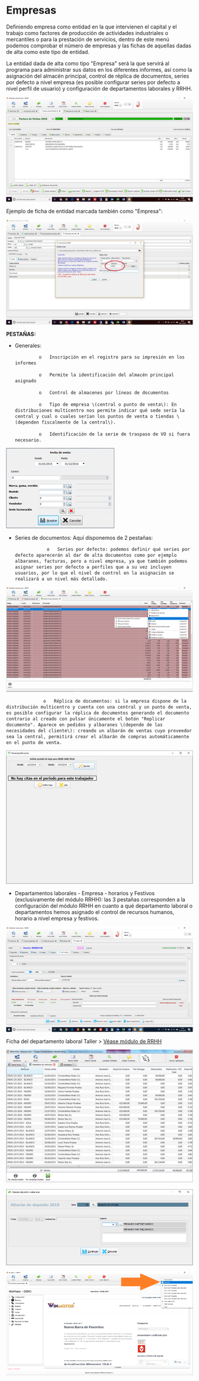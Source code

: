 # Empresas

Definiendo empresa como entidad en la que intervienen el capital y el trabajo como factores de producción de actividades industriales o mercantiles o para la prestación de servicios, dentro de este menú podemos comprobar el número de empresas y las fichas de aquellas dadas de alta como este tipo de entidad.

La entidad dada de alta como tipo "Empresa" será la que servirá al programa para administrar sus datos en los diferentes informes, así como la asignación del almacén principal, control de réplica de documentos, series por defecto a nivel empresa \(es posible configurar series por defecto a nivel perfil de usuario\) y configuración de departamentos laborales y RRHH.

![](../../.gitbook/assets/image%20%28316%29.png)

Ejemplo de ficha de entidad marcada también como "Empresa":

![](../../.gitbook/assets/image%20%2895%29.png)

**PESTAÑAS:**

* Generales: 

               o   Inscripción en el registro para su impresión en los informes

               o   Permite la identificación del almacén principal asignado

               o   Control de almacenes por líneas de documentos

               o   Tipo de empresa \(central o punto de venta\): En distribuciones multicentro nos permite indicar qué sede sería la central y cual o cuales serían los puntos de venta o tiendas \(dependen fiscalmente de la central\).

               o   Identificación de la serie de traspaso de VO si fuera necesario.

![](../../.gitbook/assets/image%20%2894%29.png)

* Series de documentos: Aquí disponemos de 2 pestañas:

                  o   Series por defecto: podemos definir qué series por defecto aparecerán al dar de alta documentos como por ejemplo albaranes, facturas, pero a nivel empresa, ya que también podemos asignar series por defecto a perfiles que a su vez incluyen usuarios, por lo que el nivel de control en la asignación se realizará a un nivel más detallado. 

![](../../.gitbook/assets/image%20%28104%29.png)

                  o   Réplica de documentos: si la empresa dispone de la distribución multicentro y cuenta con una central y un punto de venta, es posible configurar la réplica de documentos generando el documento contrario al creado con pulsar únicamente el botón "Replicar documento". Aparece en pedidos y albaranes \(depende de las necesidades del cliente\): creando un albarán de ventas cuyo proveedor sea la central, permitirá crear el albarán de compras automáticamente en el punto de venta.

![](../../.gitbook/assets/image%20%28328%29.png)

* Departamentos laborales - Empresa - horarios y Festivos \(exclusivamente del módulo RRHH\): las 3 pestañas corresponden a la configuración del módulo RRHH en cuanto a qué departamento laboral o departamentos hemos asignado el control de recursos humanos, horario a nivel empresa y festivos.

![](../../.gitbook/assets/image%20%28318%29.png)

Ficha del departamento laboral Taller &gt; [Véase módulo de RRHH](../recursos-humanos-1/recursos-humanos.md)

![Ficha del departamento laboral \(2-T &amp;gt; Demo-Taller\)](../../.gitbook/assets/image%20%28187%29.png)

![Horarios a nivel empresa - RRHH](../../.gitbook/assets/image%20%28281%29.png)

![Festivos a nivel empresa - RRHH](../../.gitbook/assets/image%20%28299%29.png)






